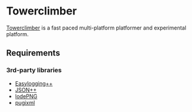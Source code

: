 Towerclimber
============

[Towerclimber][1] is a fast paced multi-platform platformer and experimental platform.

Requirements
------------
### 3rd-party libraries
  * [Easylogging++][2]
  * [JSON++][3]
  * [lodePNG][4]
  * [pugixml][5]

[1]: http://www.towerclimber.com "Towerclimber"
[2]: https://github.com/easylogging/easyloggingpp "Easylogging++"
[3]: https://github.com/hjiang/jsonxx "JSON++"
[4]: http://lodev.org/lodepng/ "lodePNG"
[5]: https://github.com/zeux/pugixml "pugixml"
